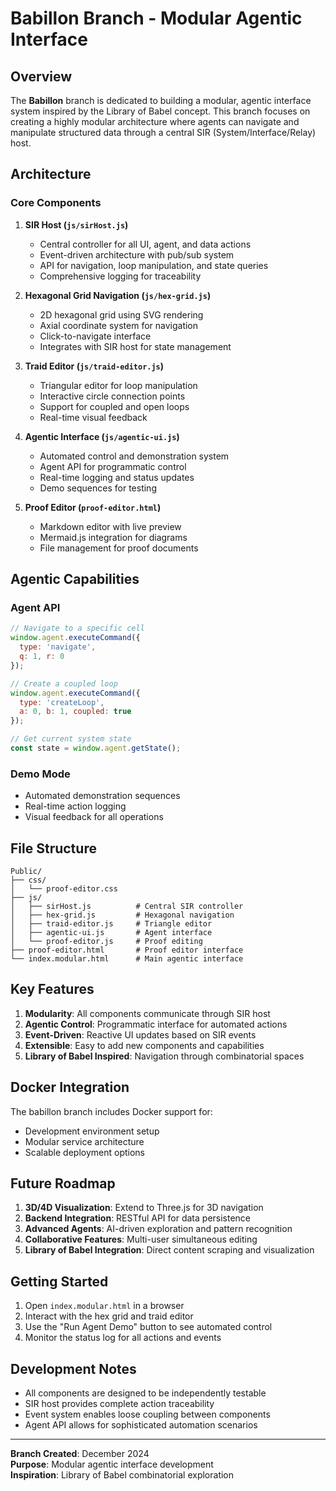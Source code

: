 # Babillon Branch - Modular Agentic Interface

## Overview
The **Babillon** branch is dedicated to building a modular, agentic interface system inspired by the Library of Babel concept. This branch focuses on creating a highly modular architecture where agents can navigate and manipulate structured data through a central SIR (System/Interface/Relay) host.

## Architecture

### Core Components

1. **SIR Host (`js/sirHost.js`)**
   - Central controller for all UI, agent, and data actions
   - Event-driven architecture with pub/sub system
   - API for navigation, loop manipulation, and state queries
   - Comprehensive logging for traceability

2. **Hexagonal Grid Navigation (`js/hex-grid.js`)**
   - 2D hexagonal grid using SVG rendering
   - Axial coordinate system for navigation
   - Click-to-navigate interface
   - Integrates with SIR host for state management

3. **Traid Editor (`js/traid-editor.js`)**
   - Triangular editor for loop manipulation
   - Interactive circle connection points
   - Support for coupled and open loops
   - Real-time visual feedback

4. **Agentic Interface (`js/agentic-ui.js`)**
   - Automated control and demonstration system
   - Agent API for programmatic control
   - Real-time logging and status updates
   - Demo sequences for testing

5. **Proof Editor (`proof-editor.html`)**
   - Markdown editor with live preview
   - Mermaid.js integration for diagrams
   - File management for proof documents

## Agentic Capabilities

### Agent API
```javascript
// Navigate to a specific cell
window.agent.executeCommand({
  type: 'navigate',
  q: 1, r: 0
});

// Create a coupled loop
window.agent.executeCommand({
  type: 'createLoop',
  a: 0, b: 1, coupled: true
});

// Get current system state
const state = window.agent.getState();
```

### Demo Mode
- Automated demonstration sequences
- Real-time action logging
- Visual feedback for all operations

## File Structure
```
Public/
├── css/
│   └── proof-editor.css
├── js/
│   ├── sirHost.js          # Central SIR controller
│   ├── hex-grid.js         # Hexagonal navigation
│   ├── traid-editor.js     # Triangle editor
│   ├── agentic-ui.js       # Agent interface
│   └── proof-editor.js     # Proof editing
├── proof-editor.html       # Proof editor interface
└── index.modular.html      # Main agentic interface
```

## Key Features

1. **Modularity**: All components communicate through SIR host
2. **Agentic Control**: Programmatic interface for automated actions
3. **Event-Driven**: Reactive UI updates based on SIR events
4. **Extensible**: Easy to add new components and capabilities
5. **Library of Babel Inspired**: Navigation through combinatorial spaces

## Docker Integration

The babillon branch includes Docker support for:
- Development environment setup
- Modular service architecture
- Scalable deployment options

## Future Roadmap

1. **3D/4D Visualization**: Extend to Three.js for 3D navigation
2. **Backend Integration**: RESTful API for data persistence
3. **Advanced Agents**: AI-driven exploration and pattern recognition
4. **Collaborative Features**: Multi-user simultaneous editing
5. **Library of Babel Integration**: Direct content scraping and visualization

## Getting Started

1. Open `index.modular.html` in a browser
2. Interact with the hex grid and traid editor
3. Use the "Run Agent Demo" button to see automated control
4. Monitor the status log for all actions and events

## Development Notes

- All components are designed to be independently testable
- SIR host provides complete action traceability
- Event system enables loose coupling between components
- Agent API allows for sophisticated automation scenarios

---

**Branch Created**: December 2024  
**Purpose**: Modular agentic interface development  
**Inspiration**: Library of Babel combinatorial exploration
